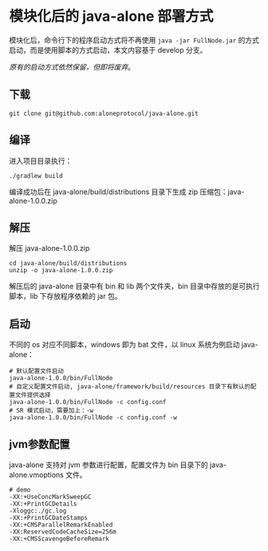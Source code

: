 # 模块化后的 java-alone 部署方式

模块化后，命令行下的程序启动方式将不再使用 `java -jar FullNode.jar` 的方式启动，而是使用脚本的方式启动，本文内容基于 develop 分支。

*原有的启动方式依然保留，但即将废弃*。

## 下载

```
git clone git@github.com:aloneprotocol/java-alone.git
```

## 编译

进入项目目录执行：
```
./gradlew build
```
编译成功后在 java-alone/build/distributions 目录下生成 zip 压缩包：java-alone-1.0.0.zip

## 解压

解压 java-alone-1.0.0.zip
```
cd java-alone/build/distributions
unzip -o java-alone-1.0.0.zip
```
解压后的 java-alone 目录中有 bin 和 lib 两个文件夹，bin 目录中存放的是可执行脚本，lib 下存放程序依赖的 jar 包。

## 启动

不同的 os 对应不同脚本，windows 即为 bat 文件，以 linux 系统为例启动 java-alone：
```
# 默认配置文件启动
java-alone-1.0.0/bin/FullNode
# 自定义配置文件启动, java-alone/framework/build/resources 目录下有默认的配置文件提供选择
java-alone-1.0.0/bin/FullNode -c config.conf
# SR 模式启动，需要加上：-w
java-alone-1.0.0/bin/FullNode -c config.conf -w
```

## jvm参数配置

java-alone 支持对 jvm 参数进行配置，配置文件为 bin 目录下的 java-alone.vmoptions 文件。
```
# demo
-XX:+UseConcMarkSweepGC
-XX:+PrintGCDetails
-Xloggc:./gc.log
-XX:+PrintGCDateStamps
-XX:+CMSParallelRemarkEnabled
-XX:ReservedCodeCacheSize=256m
-XX:+CMSScavengeBeforeRemark
```